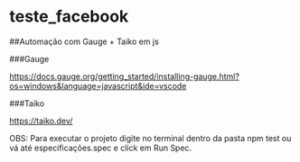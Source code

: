 # teste_facebook
##Automação com Gauge + Taiko em js

###Gauge

https://docs.gauge.org/getting_started/installing-gauge.html?os=windows&language=javascript&ide=vscode

###Taiko

https://taiko.dev/

OBS: Para executar o projeto digite no terminal dentro da pasta npm test ou vá até especificações.spec e click em Run Spec.
